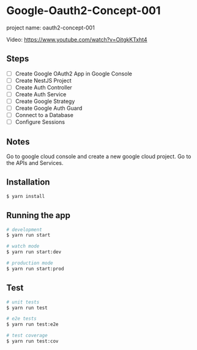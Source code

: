 # Google-Oauth2-Concept-001

project name: oauth2-concept-001

Video: https://www.youtube.com/watch?v=OitgkKTxht4

## Steps

- [ ] Create Google OAuth2 App in Google Console
- [ ] Create NestJS Project
- [ ] Create Auth Controller
- [ ] Create Auth Service
- [ ] Create Google Strategy
- [ ] Create Google Auth Guard
- [ ] Connect to a Database
- [ ] Configure Sessions

## Notes

Go to google cloud console and create a new google cloud project.
Go to the APIs and Services.

## Installation

```bash
$ yarn install
```

## Running the app

```bash
# development
$ yarn run start

# watch mode
$ yarn run start:dev

# production mode
$ yarn run start:prod
```

## Test

```bash
# unit tests
$ yarn run test

# e2e tests
$ yarn run test:e2e

# test coverage
$ yarn run test:cov
```
